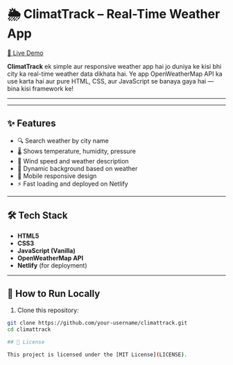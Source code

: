 # 🌦️ ClimatTrack – Real-Time Weather App

[🔗 Live Demo](https://climattrack.netlify.app/)

**ClimatTrack** ek simple aur responsive weather app hai jo duniya ke kisi bhi city ka real-time weather data dikhata hai. Ye app OpenWeatherMap API ka use karta hai aur pure HTML, CSS, aur JavaScript se banaya gaya hai — bina kisi framework ke!

---
---

## ✨ Features

- 🔍 Search weather by city name
- 🌡️ Shows temperature, humidity, pressure
- 💨 Wind speed and weather description
- 🌄 Dynamic background based on weather
- 📱 Mobile responsive design
- ⚡ Fast loading and deployed on Netlify

---

## 🛠️ Tech Stack

- **HTML5**
- **CSS3**
- **JavaScript (Vanilla)**
- **OpenWeatherMap API**
- **Netlify** (for deployment)

---

## 🚀 How to Run Locally

1. Clone this repository:
```bash
git clone https://github.com/your-username/climattrack.git
cd climattrack

## 📜 License

This project is licensed under the [MIT License](LICENSE).

